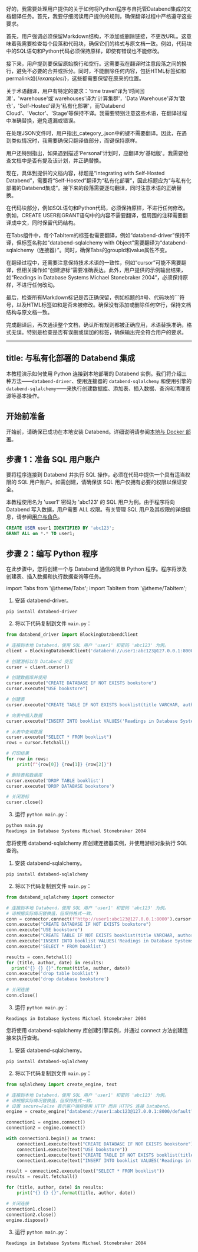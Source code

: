 <think>
好的，我需要处理用户提供的关于如何将Python程序与自托管Databend集成的文档翻译任务。首先，我要仔细阅读用户提供的规则，确保翻译过程中严格遵守这些要求。

首先，用户强调必须保留Markdown结构，不添加或删除链接，不更改URL。这意味着我需要检查每个段落和代码块，确保它们的格式与原文档一致。例如，代码块中的SQL语句和Python代码必须保持原样，即使有错误也不能修改。

接下来，用户提到要保留原始换行和空行。这需要我在翻译时注意段落之间的换行，避免不必要的合并或拆分。同时，不能删除任何内容，包括HTML标签如<Notes>和permalink如{/*examples*/}，这些都需要保留在原来的位置。

关于术语翻译，用户有特定的要求：'time travel'译为'时间回溯'，'warehouse'或'warehouses'译为'计算集群'，'Data Warehouse'译为'数仓'，'Self-Hosted'译为'私有化部署'，而'Databend Cloud'、'Vector'、'Stage'等保持不译。我需要特别注意这些术语，在翻译过程中准确替换，避免遗漏或错误。

在处理JSON文件时，用户指出_category_.json中的键不需要翻译。因此，在遇到类似情况时，我需要确保只翻译值部分，而键保持原样。

用户还特别指出，如果遇到描述'Personal'计划时，应翻译为'基础版'。我需要检查文档中是否有提及该计划，并正确替换。

现在，具体到提供的文档内容，标题是“Integrating with Self-Hosted Databend”，需要将“Self-Hosted”翻译为“私有化部署”，因此标题应为“与私有化部署的Databend集成”。接下来的段落需要逐句翻译，同时注意术语的正确替换。

在代码块部分，例如SQL语句和Python代码，必须保持原样，不进行任何修改。例如，CREATE USER和GRANT语句中的内容不需要翻译，但周围的注释需要翻译成中文，同时保留代码结构。

在Tabs组件中，每个TabItem的标签也需要翻译，例如“databend-driver”保持不译，但标签名称如“databend-sqlalchemy with Object”需要翻译为“databend-sqlalchemy（连接器）”。同时，确保Tabs的groupId和value属性不变。

在翻译过程中，还需要注意保持技术术语的一致性，例如“cursor”可能不需要翻译，但相关操作如“创建游标”需要准确表达。此外，用户提供的示例输出结果，如“Readings in Database Systems Michael Stonebraker 2004”，必须保持原样，不进行任何改动。

最后，检查所有Markdown标记是否正确保留，例如标题的#号、代码块的```符号，以及HTML标签如<Tabs>和<TabItem>是否未被修改。确保没有添加或删除任何空行，保持文档结构与原文档一致。

完成翻译后，再次通读整个文档，确认所有规则都被正确应用，术语替换准确，格式无误。特别是检查是否有误删或误加的<think>标签，确保输出完全符合用户的要求。
</think>

---
title: 与私有化部署的 Databend 集成
---

本教程演示如何使用 Python 连接到本地部署的 Databend 实例。我们将介绍三种方法——`databend-driver`、使用连接器的 `databend-sqlalchemy` 和使用引擎的 `databend-sqlalchemy`——来执行创建数据库、添加表、插入数据、查询和清理资源等基本操作。

## 开始前准备

开始前，请确保已成功在本地安装 Databend。详细说明请参阅[本地与 Docker 部署](/guides/deploy/deploy/non-production/deploying-local)。

## 步骤 1：准备 SQL 用户账户

要将程序连接到 Databend 并执行 SQL 操作，必须在代码中提供一个具有适当权限的 SQL 用户账户。如需创建，请确保该 SQL 用户仅拥有必要的权限以保证安全。

本教程使用名为 'user1' 密码为 'abc123' 的 SQL 用户为例。由于程序将向 Databend 写入数据，用户需要 ALL 权限。有关管理 SQL 用户及其权限的详细信息，请参阅[用户与角色](/sql/sql-commands/ddl/user/)。

```sql
CREATE USER user1 IDENTIFIED BY 'abc123';
GRANT ALL on *.* TO user1;
```

## 步骤 2：编写 Python 程序

在此步骤中，您将创建一个与 Databend 通信的简单 Python 程序。程序将涉及创建表、插入数据和执行数据查询等任务。

import Tabs from '@theme/Tabs';
import TabItem from '@theme/TabItem';

<Tabs groupId="python">
<TabItem value="databend-driver" label="databend-driver">

1. 安装 databend-driver。

```shell
pip install databend-driver
```

2. 将以下代码复制到文件 `main.py`：

```python title='main.py'
from databend_driver import BlockingDatabendClient

# 连接到本地 Databend，使用 SQL 用户 'user1' 和密码 'abc123' 为例。
client = BlockingDatabendClient('databend://user1:abc123@127.0.0.1:8000/?sslmode=disable')

# 创建游标以与 Databend 交互
cursor = client.cursor()

# 创建数据库并使用
cursor.execute("CREATE DATABASE IF NOT EXISTS bookstore")
cursor.execute("USE bookstore")

# 创建表
cursor.execute("CREATE TABLE IF NOT EXISTS booklist(title VARCHAR, author VARCHAR, date VARCHAR)")

# 向表中插入数据
cursor.execute("INSERT INTO booklist VALUES('Readings in Database Systems', 'Michael Stonebraker', '2004')")

# 从表中查询数据
cursor.execute("SELECT * FROM booklist")
rows = cursor.fetchall()

# 打印结果
for row in rows:
    print(f"{row[0]} {row[1]} {row[2]}")

# 删除表和数据库
cursor.execute('DROP TABLE booklist')
cursor.execute('DROP DATABASE bookstore')

# 关闭游标
cursor.close()
```

3. 运行 `python main.py`：

```bash
python main.py
Readings in Database Systems Michael Stonebraker 2004
```

</TabItem>

<TabItem value="databend-sqlalchemy with Object" label="databend-sqlalchemy（连接器）">

您将使用 databend-sqlalchemy 库创建连接器实例，并使用游标对象执行 SQL 查询。

1. 安装 databend-sqlalchemy。

```shell
pip install databend-sqlalchemy
```

2. 将以下代码复制到文件 `main.py`：

```python title='main.py'
from databend_sqlalchemy import connector

# 连接到本地 Databend，使用 SQL 用户 'user1' 和密码 'abc123' 为例。
# 请根据实际情况替换值，但保持格式一致。
conn = connector.connect(f"http://user1:abc123@127.0.0.1:8000").cursor()
conn.execute("CREATE DATABASE IF NOT EXISTS bookstore")
conn.execute("USE bookstore")
conn.execute("CREATE TABLE IF NOT EXISTS booklist(title VARCHAR, author VARCHAR, date VARCHAR)")
conn.execute("INSERT INTO booklist VALUES('Readings in Database Systems', 'Michael Stonebraker', '2004')")
conn.execute('SELECT * FROM booklist')

results = conn.fetchall()
for (title, author, date) in results:
  print("{} {} {}".format(title, author, date))
conn.execute('drop table booklist')
conn.execute('drop database bookstore')

# 关闭连接
conn.close()
```

3. 运行 `python main.py`：

```text
Readings in Database Systems Michael Stonebraker 2004
```

</TabItem>

<TabItem value="databend-sqlalchemy with Engine" label="databend-sqlalchemy（引擎）">

您将使用 databend-sqlalchemy 库创建引擎实例，并通过 connect 方法创建连接来执行查询。

1. 安装 databend-sqlalchemy。

```shell
pip install databend-sqlalchemy
```

2. 将以下代码复制到文件 `main.py`：

```python title='main.py'
from sqlalchemy import create_engine, text

# 连接到本地 Databend，使用 SQL 用户 'user1' 和密码 'abc123' 为例。
# 请根据实际情况替换值，但保持格式一致。
# 设置 secure=False 表示客户端将使用 HTTP 而非 HTTPS 连接 Databend。
engine = create_engine("databend://user1:abc123@127.0.0.1:8000/default?secure=False")

connection1 = engine.connect()
connection2 = engine.connect()

with connection1.begin() as trans:
    connection1.execute(text("CREATE DATABASE IF NOT EXISTS bookstore"))
    connection1.execute(text("USE bookstore"))
    connection1.execute(text("CREATE TABLE IF NOT EXISTS booklist(title VARCHAR, author VARCHAR, date VARCHAR)"))
    connection1.execute(text("INSERT INTO booklist VALUES('Readings in Database Systems', 'Michael Stonebraker', '2004')"))

result = connection2.execute(text("SELECT * FROM booklist"))
results = result.fetchall()

for (title, author, date) in results:
    print("{} {} {}".format(title, author, date))

# 关闭连接
connection1.close()
connection2.close()
engine.dispose()
```

3. 运行 `python main.py`：

```text
Readings in Database Systems Michael Stonebraker 2004
```

</TabItem>
</Tabs>